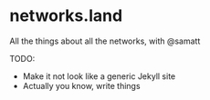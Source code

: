 # networks.land
All the things about all the networks, with @samatt

TODO: 
- Make it not look like a generic Jekyll site
- Actually you know, write things
